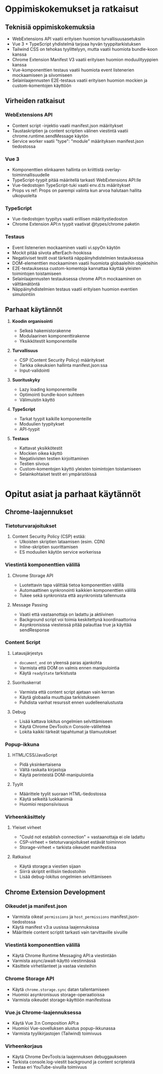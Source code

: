# Oppimiskokemukset ja ratkaisut

## Teknisiä oppimiskokemuksia
- WebExtensions API vaatii erityisen huomion turvallisuusasetuksiin
- Vue 3 + TypeScript yhdistelmä tarjoaa hyvän tyyppitarkistuksen
- Tailwind CSS on tehokas tyylittelyyn, mutta vaatii huomiota bundle-koon kanssa
- Chrome Extension Manifest V3 vaatii erityisen huomion moduulityyppien kanssa
- Vue-komponenttien testaus vaatii huomiota event listenerien mockaamiseen ja siivomiseen
- Selainlaajennusten E2E-testaus vaatii erityisen huomion mockien ja custom-komentojen käyttöön

## Virheiden ratkaisut
### WebExtensions API
- Content script -injektio vaatii manifest.json määritykset
- Taustaskriptien ja content scriptien välinen viestintä vaatii chrome.runtime.sendMessage käytön
- Service worker vaatii "type": "module" määrityksen manifest.json tiedostossa

### Vue 3
- Komponenttien elinkaaren hallinta on kriittistä overlay-toiminnallisuudelle
- TypeScript-tyypit pitää määritellä tarkasti WebExtensions API:lle
- Vue-tiedostojen TypeScript-tuki vaatii env.d.ts määritykset
- Props vs ref: Props on parempi valinta kun arvoa halutaan hallita ulkopuolelta

### TypeScript
- Vue-tiedostojen tyypitys vaatii erillisen määritystiedoston
- Chrome Extension API:n tyypit vaativat @types/chrome paketin

### Testaus
- Event listenerien mockaaminen vaatii vi.spyOn käytön
- Mockit pitää siivota afterEach-hookissa
- Negatiiviset testit ovat tärkeitä näppäinyhdistelmien testauksessa
- DOM-elementtien mockaaminen vaatii huomiota globaaleihin objekteihin
- E2E-testauksessa custom-komentoja kannattaa käyttää yleisten toimintojen toistamiseen
- Selainlaajennusten testauksessa chrome API:n mockaaminen on välttämätöntä
- Näppäinyhdistelmien testaus vaatii erityisen huomion eventien simulointiin

## Parhaat käytännöt
1. **Koodin organisointi**
   - Selkeä hakemistorakenne
   - Modulaarinen komponenttirakenne
   - Yksikkötestit komponenteille

2. **Turvallisuus**
   - CSP (Content Security Policy) määritykset
   - Tarkka oikeuksien hallinta manifest.json:ssa
   - Input-validointi

3. **Suorituskyky**
   - Lazy loading komponenteille
   - Optimointi bundle-koon suhteen
   - Välimuistin käyttö

4. **TypeScript**
   - Tarkat tyypit kaikille komponenteille
   - Moduulien tyypitykset
   - API-tyypit

5. **Testaus**
   - Kattavat yksikkötestit
   - Mockien oikea käyttö
   - Negatiivisten testien kirjoittaminen
   - Testien siivous
   - Custom-komentojen käyttö yleisten toimintojen toistamiseen
   - Selainkohtaiset testit eri ympäristöissä

# Opitut asiat ja parhaat käytännöt

## Chrome-laajennukset

### Tietoturvarajoitukset
1. Content Security Policy (CSP) estää:
   - Ulkoisten skriptien lataamisen (esim. CDN)
   - Inline-skriptien suorittamisen
   - ES moduulien käytön service workerissa

### Viestintä komponenttien välillä
1. Chrome Storage API
   - Luotettavin tapa välittää tietoa komponenttien välillä
   - Automaattinen synkronointi kaikkien komponenttien välillä
   - Tukee sekä synkronista että asynkronista tallennusta

2. Message Passing
   - Vaatii että vastaanottaja on ladattu ja aktiivinen
   - Background script voi toimia keskitettynä koordinaattorina
   - Asynkronisissa viesteissä pitää palauttaa true ja käyttää sendResponse

### Content Script
1. Latausjärjestys
   - `document_end` on yleensä paras ajankohta
   - Varmista että DOM on valmis ennen manipulointia
   - Käytä `readyState` tarkistusta

2. Suorituskerrat
   - Varmista että content script ajetaan vain kerran
   - Käytä globaalia muuttujaa tarkistukseen
   - Puhdista vanhat resurssit ennen uudelleenalustusta

3. Debug
   - Lisää kattava lokitus ongelmien selvittämiseen
   - Käytä Chrome DevTools:n Console-välilehteä
   - Lokita kaikki tärkeät tapahtumat ja tilamuutokset

### Popup-ikkuna
1. HTML/CSS/JavaScript
   - Pidä yksinkertaisena
   - Vältä raskaita kirjastoja
   - Käytä perinteistä DOM-manipulointia

2. Tyylit
   - Määrittele tyylit suoraan HTML-tiedostossa
   - Käytä selkeitä luokkanimiä
   - Huomioi responsiivisuus

### Virheenkäsittely
1. Yleiset virheet
   - "Could not establish connection" = vastaanottaja ei ole ladattu
   - CSP-virheet = tietoturvarajoitukset estävät toiminnon
   - Storage-virheet = tarkista oikeudet manifestissa

2. Ratkaisut
   - Käytä storage:a viestien sijaan
   - Siirrä skriptit erillisiin tiedostoihin
   - Lisää debug-lokitus ongelmien selvittämiseen

## Chrome Extension Development

### Oikeudet ja manifest.json
- Varmista oikeat `permissions` ja `host_permissions` manifest.json-tiedostossa
- Käytä manifest v3:a uusissa laajennuksissa
- Määrittele content scriptit tarkasti vain tarvittaville sivuille

### Viestintä komponenttien välillä
- Käytä Chrome Runtime Messaging API:a viestintään
- Varmista async/await-käyttö viestinnässä
- Käsittele virhetilanteet ja vastaa viesteihin

### Chrome Storage API
- Käytä `chrome.storage.sync` datan tallentamiseen
- Huomioi asynkronisuus storage-operaatioissa
- Varmista oikeudet storage-käyttöön manifestissa

### Vue.js Chrome-laajennuksessa
- Käytä Vue 3:n Composition API:a
- Huomioi Vue-sovelluksen alustus popup-ikkunassa
- Varmista tyylikirjastojen (Tailwind) toimivuus

### Virheenkorjaus
- Käytä Chrome DevTools:ia laajennuksen debuggaukseen
- Tarkista console.log-viestit background ja content scripteistä
- Testaa eri YouTube-sivuilla toimivuus 